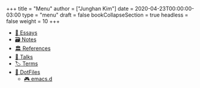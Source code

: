 +++
title = "Menu"
author = ["Junghan Kim"]
date = 2020-04-23T00:00:00-03:00
type = "menu"
draft = false
bookCollapseSection = true
headless = false
weight = 10
+++

-   [📰 Essays](/posts)
-   [🗃 Notes](/notes)
-   [🏛 References](/refs)
-   [📢 Talks](/talks)
-   [🏷 Terms](/terms)
-   [🧰 DotFiles](/configs)
    -   [🎮 emacs.d](/configs/emacs)
<!-- -   [All tags](/tags) -->
<!-- -   [📚 Docs](/docs) -->


<!-- -   [Contact](/contact) -->
<!-- -   [RSS](/index.xml) -->
<!-- -   [All my links](https://links.seds.nl/) -->
